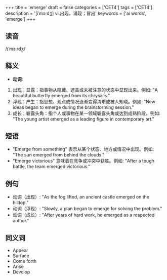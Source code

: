 +++
title = 'emerge'
draft = false
categories = ['CET4']
tags = ['CET4']
description = '[iˈməːdʒ] vi.出现，涌现；冒出'
keywords = ['ai words', 'emerge']
+++

## 读音
/ɪˈmɜːrdʒ/

## 释义
- **动词**:
1. 出现；显露：指事物从隐藏、遮盖或未被注意的状态中显现出来。例如: "A beautiful butterfly emerged from its chrysalis."
2. 浮现；产生：指思想、观点或情况逐渐变得清晰或被人知晓。例如: "New ideas began to emerge during the brainstorming session."
3. 成长；崭露头角：指个人或事物在某一领域崭露头角或达到成熟阶段。例如: "The young artist emerged as a leading figure in contemporary art."

## 短语
- "Emerge from something" 表示从某个状态、地方或情况中出现。例如: "The sun emerged from behind the clouds."
- "Emerge victorious" 意味着在竞争或冲突中获胜。例如: "After a tough battle, the team emerged victorious."

## 例句
- 动词（出现）: "As the fog lifted, an ancient castle emerged on the hilltop."
- 动词（浮现）: "Slowly, a plan began to emerge for solving the problem."
- 动词（成长）: "After years of hard work, he emerged as a respected author."

## 同义词
- Appear
- Surface
- Come forth
- Arise
- Develop
